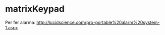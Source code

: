 matrixKeypad
============

Per fer alarma: http://lucidscience.com/pro-portable%20alarm%20system-1.aspx
